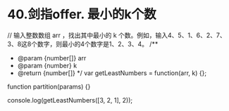 # 40.剑指offer. 最小的k个数

// 输入整数数组 arr ，找出其中最小的 k 个数。例如，输入4、5、1、6、2、7、3、8这8个数字，则最小的4个数字是1、2、3、4。
/**
 * @param {number[]} arr
 * @param {number} k
 * @return {number[]}
 */
var getLeastNumbers = function(arr, k) {};

function partition(params) {}

console.log(getLeastNumbers([3, 2, 1], 2));
